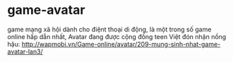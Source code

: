 game-avatar
===========

game mạng xã hội dành cho điệnt thoại di động, là một trong số game online hấp dẫn nhất, Avatar đang được cộng đồng teen Việt đón nhận nồng hậu: http://wapmobi.vn/Game-online/avatar/209-mung-sinh-nhat-game-avatar-lan3/
